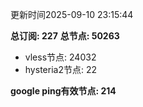 更新时间2025-09-10 23:15:44

**总订阅: 227**
**总节点: 50263**
- vless节点: 24032
- hysteria2节点: 22

**google ping有效节点: 214**
